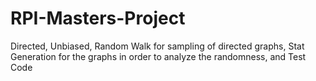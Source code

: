 # RPI-Masters-Project
Directed, Unbiased, Random Walk for sampling of directed graphs, Stat Generation for the graphs in order to analyze the randomness, and Test Code
